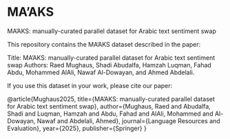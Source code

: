 # MA’AKS
MA’AKS: manually-curated parallel dataset for Arabic text sentiment swap

This repository contains the MA’AKS dataset described in the paper:

Title: MA’AKS: manually-curated parallel dataset for Arabic text sentiment swap
Authors: Raed Mughaus, Shadi Abudalfa, Hamzah Luqman, Fahad Abdu, Mohammed AlAli, Nawaf Al-Dowayan, and Ahmed Abdelali.

If you use this dataset in your work, please cite our paper:

@article{Mughaus2025,
  title={MA’AKS: manually-curated parallel dataset for Arabic text sentiment swap},
  author={Mughaus, Raed and Abudalfa, Shadi and Luqman, Hamzah and Abdu, Fahad and AlAli, Mohammed and Al-Dowayan, Nawaf and Abdelali, Ahmed},
  journal={Language Resources and Evaluation},
  year={2025},
  publisher={Springer}
}
